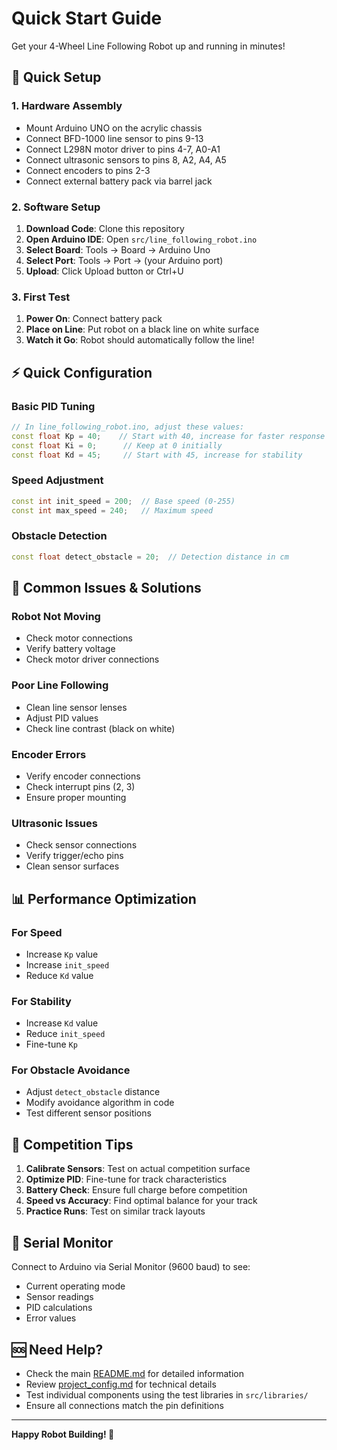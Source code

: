 # Quick Start Guide

Get your 4-Wheel Line Following Robot up and running in minutes!

## 🚀 Quick Setup

### 1. Hardware Assembly
- Mount Arduino UNO on the acrylic chassis
- Connect BFD-1000 line sensor to pins 9-13
- Connect L298N motor driver to pins 4-7, A0-A1
- Connect ultrasonic sensors to pins 8, A2, A4, A5
- Connect encoders to pins 2-3
- Connect external battery pack via barrel jack

### 2. Software Setup
1. **Download Code**: Clone this repository
2. **Open Arduino IDE**: Open `src/line_following_robot.ino`
3. **Select Board**: Tools → Board → Arduino Uno
4. **Select Port**: Tools → Port → (your Arduino port)
5. **Upload**: Click Upload button or Ctrl+U

### 3. First Test
1. **Power On**: Connect battery pack
2. **Place on Line**: Put robot on a black line on white surface
3. **Watch it Go**: Robot should automatically follow the line!

## ⚡ Quick Configuration

### Basic PID Tuning
```cpp
// In line_following_robot.ino, adjust these values:
const float Kp = 40;    // Start with 40, increase for faster response
const float Ki = 0;      // Keep at 0 initially
const float Kd = 45;     // Start with 45, increase for stability
```

### Speed Adjustment
```cpp
const int init_speed = 200;  // Base speed (0-255)
const int max_speed = 240;   // Maximum speed
```

### Obstacle Detection
```cpp
const float detect_obstacle = 20;  // Detection distance in cm
```

## 🔧 Common Issues & Solutions

### Robot Not Moving
- Check motor connections
- Verify battery voltage
- Check motor driver connections

### Poor Line Following
- Clean line sensor lenses
- Adjust PID values
- Check line contrast (black on white)

### Encoder Errors
- Verify encoder connections
- Check interrupt pins (2, 3)
- Ensure proper mounting

### Ultrasonic Issues
- Check sensor connections
- Verify trigger/echo pins
- Clean sensor surfaces

## 📊 Performance Optimization

### For Speed
- Increase `Kp` value
- Increase `init_speed`
- Reduce `Kd` value

### For Stability
- Increase `Kd` value
- Reduce `init_speed`
- Fine-tune `Kp`

### For Obstacle Avoidance
- Adjust `detect_obstacle` distance
- Modify avoidance algorithm in code
- Test different sensor positions

## 🎯 Competition Tips

1. **Calibrate Sensors**: Test on actual competition surface
2. **Optimize PID**: Fine-tune for track characteristics
3. **Battery Check**: Ensure full charge before competition
4. **Speed vs Accuracy**: Find optimal balance for your track
5. **Practice Runs**: Test on similar track layouts

## 📱 Serial Monitor

Connect to Arduino via Serial Monitor (9600 baud) to see:
- Current operating mode
- Sensor readings
- PID calculations
- Error values

## 🆘 Need Help?

- Check the main [README.md](README.md) for detailed information
- Review [project_config.md](project_config.md) for technical details
- Test individual components using the test libraries in `src/libraries/`
- Ensure all connections match the pin definitions

---

**Happy Robot Building! 🤖**
